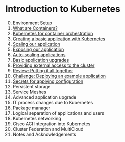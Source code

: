 # Introduction to Kubernetes

0. Environment Setup
1. [What are Containers?](/1_Intro_to_Containers)
2. [Kubernetes for container orchestration](2_Kubernetes_for_Containers)
3. [Creating a basic application with Kubernetes](3_Basic_K8S_App)
4. [Scaling our application](/4_Scaling_our_App)
5. [Exposing our application](/5_Exposing_our_App)
6. [Auto-scaling applications](/6_Auto_Scaling)
7. [Basic application upgrades](/7_Basic_App_Upgrades)
8. [Providing external access to the cluster](/8_External_Access)
9. [Review: Putting it all together](9_Review)
10. [Challenge: Deploying an example application](10_Challenge)
11. [Secrets for applying configuration](11_Secrets)
12. Persistent storage
13. Service Meshes
14. Advanced application upgrade
15. IT process changes due to Kubernetes
16. Package manager
17. Logical separation of applications and users
18. Kubernetes networking
19. Cisco ACI Integration into Kubernetes
20. Cluster Federation and MultiCloud
99. Notes and Acknowledgements



